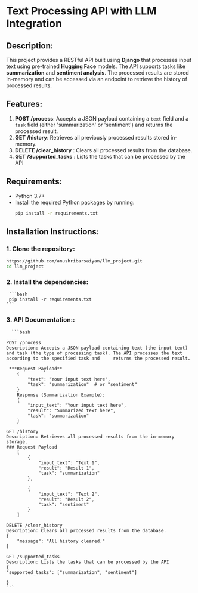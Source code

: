 # Text Processing API with LLM Integration

## Description:
This project provides a RESTful API built using **Django** that processes input text using pre-trained **Hugging Face** models. The API supports tasks like **summarization** and **sentiment analysis**. The processed results are stored in-memory and can be accessed via an endpoint to retrieve the history of processed results.

## Features:
1. **POST /process**: Accepts a JSON payload containing a `text` field and a `task` field (either 'summarization' or 'sentiment') and returns the processed result.
2. **GET /history**: Retrieves all previously processed results stored in-memory.
3. **DELETE /clear_history** : Clears all processed results from the database.
4. **GET /Supported_tasks** : Lists the tasks that can be processed by the API
   
## Requirements:
- Python 3.7+
- Install the required Python packages by running:
    ```bash
    pip install -r requirements.txt
    ```

## Installation Instructions:

### 1. Clone the repository:
   ```bash
  https://github.com/anushribarsaiyan/llm_project.git
   cd llm_project
```

### 2. Install the dependencies:
     ```bash
     pip install -r requirements.txt
    ```
 ### 3. API Documentation::
      ```bash
     
    POST /process
    Description: Accepts a JSON payload containing text (the input text) and task (the type of processing task). The API processes the text according to the specified task and     returns the processed result.

     ***Request Payload**
        {
            "text": "Your input text here",
            "task": "summarization"  # or "sentiment"
        }
        Response (Summarization Example):
        {
            "input_text": "Your input text here",
            "result": "Summarized text here",
            "task": "summarization"
        }
   
    GET /history
    Description: Retrieves all processed results from the in-memory storage.
    ### Request Payload
        [
            {
                "input_text": "Text 1",
                "result": "Result 1",
                "task": "summarization"
            },

            {
                "input_text": "Text 2",
                "result": "Result 2",
                "task": "sentiment"
            }
        ]
      
    DELETE /clear_history
    Description: Clears all processed results from the database.
    {
        "message": "All history cleared."
    }
   
    GET /supported_tasks
    Description: Lists the tasks that can be processed by the API
    {
    "supported_tasks": ["summarization", "sentiment"]

    }
    ```
